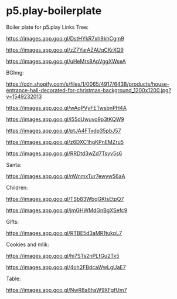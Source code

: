 # p5.play-boilerplate
Boiler plate for p5.play
  Links 
Tree:

https://images.app.goo.gl/DstHYkR7xh9khCgm9

https://images.app.goo.gl/zZ7YarAZAUqCKrXQ9

https://images.app.goo.gl/uHeMrs8ApVggXWseA

BGImg:

https://cdn.shopify.com/s/files/1/0065/4917/6438/products/house-entrance-hall-decorated-for-christmas-background_1200x1200.jpg?v=1549232013


https://images.app.goo.gl/wAqPVyFETwsbnPH4A

https://images.app.goo.gl/i55dUwuvo9p3tKQW9

https://images.app.goo.gl/ptJA4FTxdp35pbJ57

https://images.app.goo.gl/z6DXC1hgKPnEMZru5

https://images.app.goo.gl/RRDtd3wZd7Tsyv5s6

Santa:

https://images.app.goo.gl/nWnmxTur7ewyw56aA

Children:

https://images.app.goo.gl/TSb83WbqGKtsEtpQ7

https://images.app.goo.gl/jmGHWMdGnBgXSefc9

Gifts:

https://images.app.goo.gl/RTBE5d3aMR1tukpL7

Cookies and mlik:

https://images.app.goo.gl/hi7STs2nPLfGu2Tx5

https://images.app.goo.gl/4oh2FBdcaWwLgUaE7

Table:

https://images.app.goo.gl/NwR8a6hsW9XFgfUm7